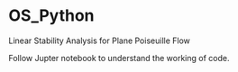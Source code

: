 # OS_Python
Linear Stability Analysis for Plane Poiseuille Flow

Follow Jupter notebook to understand the working of code. 

